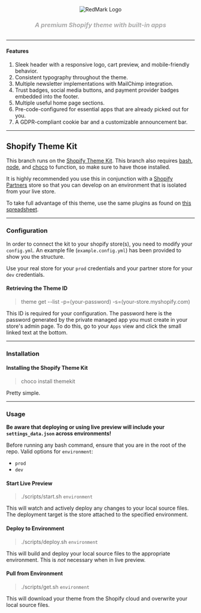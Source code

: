 <style>
    @import url('https://fonts.googleapis.com/css?family=Roboto&display=swap');
    article.markdown-body.entry-content.p-5 {
        font-family:'Roboto', sans-serif;
    }
    .redmark__logo {
        transition: 0.2s ease;
    }
    .redmark__logo:hover {
        width: 450px;
        height: 169px;
    }
</style>
<div style="width:100%; display:flex; justify-content:space-around; align-items:center; flex-flow: column wrap;">
    <img class="redmark__logo" src="https://cdn.redmarkdeals.com/redmark_logo-full.png" alt="RedMark Logo"/>
    <h3 style="color:#A9A9A9; font-weight:bold; font-style:italic;">A premium Shopify theme with built-in apps</h3>
</div>

___

#### Features

1. Sleek header with a responsive logo, cart preview, and mobile-friendly behavior.
2. Consistent typography throughout the theme.
3. Multiple newsletter implementations with MailChimp integration.
4. Trust badges, social media buttons, and payment provider badges embedded into the footer.
5. Multiple useful home page sections.
6. Pre-code-configured for essential apps that are already picked out for you. 
7. A GDPR-compliant cookie bar and a customizable announcement bar.

___

## Shopify Theme Kit

This branch runs on the [Shopify Theme Kit](https://shopify.github.io/themekit/).
This branch also requires [bash](https://git-scm.com/downloads), [node](https://nodejs.org/en/download/), and [choco](https://chocolatey.org/install) to function, so make sure to have those installed.

It is highly recommended you use this in conjunction with a [Shopify Partners](https://www.shopify.com/partners) store so that you can develop on an environment that is isolated from your live store.

To take full advantage of this theme, use the same plugins as found on [this spreadsheet](https://docs.google.com/spreadsheets/d/1uH1LK3mLPdQDSeOetnEQVv41eN-27GgdUSVzP5lXges/edit?usp=sharing).

___

### Configuration
In order to connect the kit to your shopify store(s), you need to modify your `config.yml`. An example file (`example.config.yml`) has been provided to show you the structure.

Use your real store for your `prod` credentials and your partner store for your `dev` credentials.

#### Retrieving the Theme ID
> theme get --list -p=(your-password) -s=(your-store.myshopify.com)

This ID is required for your configuration. The password here is the password generated by the private managed app you must create in your store's admin page. To do this, go to your `Apps` view and click the small linked text at the bottom.

___

### Installation
#### Installing the Shopify Theme Kit
> choco install themekit

Pretty simple.

___

### Usage

**Be aware that deploying or using live preview will include your `settings_data.json` across environments!**

Before running any bash command, ensure that you are in the root of the repo.
Valid options for `environment`:
- `prod`
- `dev`

#### Start Live Preview
> ./scripts/start.sh `environment`

This will watch and actively deploy any changes to your local source files. The deployment target is the store attached to the specified environment.

#### Deploy to Environment
> ./scripts/deploy.sh `environment`

This will build and deploy your local source files to the appropriate environment. This is *not* necessary when in live preview.

#### Pull from Environment
> ./scripts/get.sh `environment`

This will download your theme from the Shopify cloud and overwrite your local source files.
